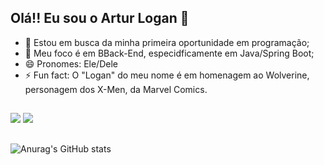 ## Olá!! Eu sou o Artur Logan 👋

- 🔭 Estou em busca da minha primeira oportunidade em programação;
- 🌱 Meu foco é em BBack-End, especidficamente em Java/Spring Boot;
- 😄 Pronomes: Ele/Dele
- ⚡ Fun fact: O "Logan" do meu nome é em homenagem ao Wolverine, personagem dos X-Men, da Marvel Comics.

##

<div>
  <a href = "mailto:arturlogan1ferreira@gmail.com"><img src="https://img.shields.io/badge/-Gmail-%23333?style=for-the-badge&logo=gmail&logoColor=white" target="_blank"></a>
  <a href="https://www.linkedin.com/in/Artur-Logan" target="_blank"><img src="https://img.shields.io/badge/-LinkedIn-%230077B5?style=for-the-badge&logo=linkedin&logoColor=white" target="_blank"></a> 
</div>

##

![Anurag's GitHub stats](https://github-readme-stats.vercel.app/api?username=Artur-Logan&show_icons=true&theme=dark)




